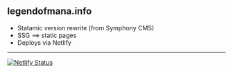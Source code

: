 ## legendofmana.info

- Statamic version rewrite (from Symphony CMS)
- SSG ==> static pages
- Deploys via Netlify

---

[![Netlify Status](https://api.netlify.com/api/v1/badges/adad5c62-bc49-4a54-9e64-dfa703207f65/deploy-status)](https://app.netlify.com/sites/legendofmana-info/deploys)
